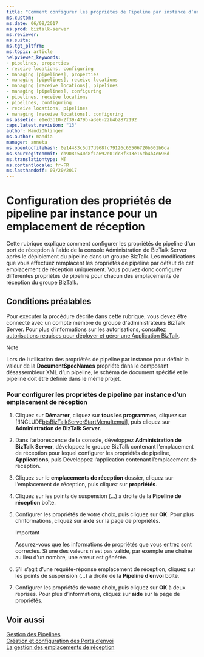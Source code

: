 ```yaml
---
title: "Comment configurer les propriétés de Pipeline par instance d’un emplacement de réception | Documents Microsoft"
ms.custom: 
ms.date: 06/08/2017
ms.prod: biztalk-server
ms.reviewer: 
ms.suite: 
ms.tgt_pltfrm: 
ms.topic: article
helpviewer_keywords:
- pipelines, properties
- receive locations, configuring
- managing [pipelines], properties
- managing [pipelines], receive locations
- managing [receive locations], pipelines
- managing [pipelines], configuring
- pipelines, receive locations
- pipelines, configuring
- receive locations, pipelines
- managing [receive locations], configuring
ms.assetid: e1ed3b10-2f39-479b-a3e6-22b4b2872192
caps.latest.revision: "13"
author: MandiOhlinger
ms.author: mandia
manager: anneta
ms.openlocfilehash: 0e14483c5d17d968fc79126c65506720b501b6da
ms.sourcegitcommit: cb908c540d8f1a692d01dc8f313e16cb4b4e696d
ms.translationtype: MT
ms.contentlocale: fr-FR
ms.lasthandoff: 09/20/2017
---
```

# <a name="how-to-configure-per-instance-pipeline-properties-for-a-receive-location"></a>Configuration des propriétés de pipeline par instance pour un emplacement de réception
Cette rubrique explique comment configurer les propriétés de pipeline d'un port de réception à l'aide de la console Administration de BizTalk Server après le déploiement du pipeline dans un groupe BizTalk. Les modifications que vous effectuez remplacent les propriétés de pipeline par défaut de cet emplacement de réception uniquement. Vous pouvez donc configurer différentes propriétés de pipeline pour chacun des emplacements de réception du groupe BizTalk.  
  
## <a name="prerequisites"></a>Conditions préalables  
 Pour exécuter la procédure décrite dans cette rubrique, vous devez être connecté avec un compte membre du groupe d'administrateurs BizTalk Server. Pour plus d’informations sur les autorisations, consultez [autorisations requises pour déployer et gérer une Application BizTalk](../core/permissions-required-for-deploying-and-managing-a-biztalk-application.md).  
  
> [!NOTE]
>  Lors de l’utilisation des propriétés de pipeline par instance pour définir la valeur de la **DocumentSpecNames** propriété dans le composant désassembleur XML d’un pipeline, le schéma de document spécifié et le pipeline doit être définie dans le même projet.  
  
### <a name="to-configure-per-instance-pipeline-properties-for-a-receive-location"></a>Pour configurer les propriétés de pipeline par instance d'un emplacement de réception  
  
1.  Cliquez sur **Démarrer**, cliquez sur **tous les programmes**, cliquez sur [!INCLUDE[btsBizTalkServerStartMenuItemui](../includes/btsbiztalkserverstartmenuitemui-md.md)], puis cliquez sur **Administration de BizTalk Server**.  
  
2.  Dans l’arborescence de la console, développez **Administration de BizTalk Server**, développez le groupe BizTalk contenant l’emplacement de réception pour lequel configurer les propriétés de pipeline, **Applications**, puis Développez l’application contenant l’emplacement de réception.  
  
3.  Cliquez sur le **emplacements de réception** dossier, cliquez sur l’emplacement de réception, puis cliquez sur **propriétés**.  
  
4.  Cliquez sur les points de suspension (...) à droite de la **Pipeline de réception** boîte.  
  
5.  Configurer les propriétés de votre choix, puis cliquez sur **OK**. Pour plus d’informations, cliquez sur **aide** sur la page de propriétés.  
  
    > [!IMPORTANT]
    >  Assurez-vous que les informations de propriétés que vous entrez sont correctes. Si une des valeurs n'est pas valide, par exemple une chaîne au lieu d'un nombre, une erreur est générée.  
  
6.  S’il s’agit d’une requête-réponse emplacement de réception, cliquez sur les points de suspension (...) à droite de la **Pipeline d’envoi** boîte.  
  
7.  Configurer les propriétés de votre choix, puis cliquez sur **OK** à deux reprises. Pour plus d’informations, cliquez sur **aide** sur la page de propriétés.  
  
## <a name="see-also"></a>Voir aussi  
 [Gestion des Pipelines](../core/managing-pipelines.md)   
 [Création et configuration des Ports d’envoi](../core/creating-and-configuring-send-ports.md)   
 [La gestion des emplacements de réception](../core/managing-receive-locations.md)